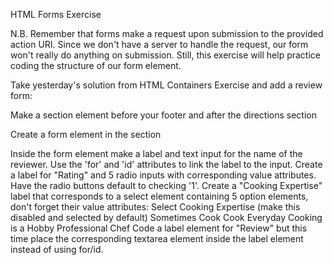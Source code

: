 HTML Forms Exercise

N.B. Remember that forms make a request upon submission to the provided action URI. Since we don't have a server to handle the request, our form won't really do anything on submission. Still, this exercise will help practice coding the structure of our form element.

Take yesterday's solution from HTML Containers Exercise and add a review form:

Make a section element before your footer and after the directions section

Create a form element in the section

Inside the form element make a label and text input for the name of the reviewer. Use the 'for' and 'id' attributes to link the label to the input.
Create a label for "Rating" and 5 radio inputs with corresponding value attributes. Have the radio buttons default to checking '1'.
Create a "Cooking Expertise" label that corresponds to a select element containing 5 option elements, don't forget their value attributes:
Select Cooking Expertise (make this disabled and selected by default)
Sometimes Cook
Cook Everyday
Cooking is a Hobby
Professional Chef
Code a label element for "Review" but this time place the corresponding textarea element inside the label element instead of using for/id.